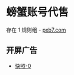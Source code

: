 # 螃蟹账号代售

存在 1 规则组 - [pxb7.com](/src/apps/pxb7.com.ts)

## 开屏广告

- [快照-0](https://i.gkd.li/import/13759388)
